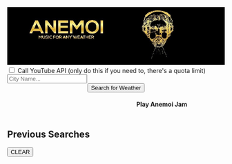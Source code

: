 <!DOCTYPE html>
<html>

<head>
  <meta charset="utf-8" />
  <meta name="viewport" content="width=device-width, initial-scale=1" />
  <title>Anemoi Jam</title>
  <link rel="stylesheet" href="https://cdn.jsdelivr.net/npm/bulma@0.9.1/css/bulma.min.css" />
  <script src="https://cdnjs.cloudflare.com/ajax/libs/jquery/3.2.1/jquery.min.js"></script>
  <link rel="stylesheet" href="./assets/style/style.css" />
  <link rel="icon" href="./assets/img/anemoi1.png" type="image/x-icon" />
  <script src="https://cdnjs.cloudflare.com/ajax/libs/moment.js/2.29.1/moment.min.js"></script>
</head>

<body>
  <div class="header">
    <img alt="Fill anemoi" class="img-header" src="assets/img/top3.jpg" />
  </div>
  <div class="container">
    <div class="columns">
      <div class="column">
        <!-- REMOVE THE CHECKBOX FOR DEMO -->
        <label class="checkbox mb-3 float-right">
          <input type="checkbox" id="youtubeCheckbox">
          Call YouTube API (only do this if you need to, there's a quota limit)
        </label>
        <div class="card">
          <div class="card-content is-align-content-center">
            <form id="weatherSubmitForm">
              <input class="input is-warning is-rounded has-text-weight-bold" id="citySearch" type="text"
                placeholder="City Name..." />
              <div style="display: flex; justify-content: center;"><button
                  class="button is-warning has-text-black has-text-weight-bold mt-3" id="searchBtn">Search for
                  Weather</button></div>
            </form>
          </div>
          <div class="columns">
            <div class="column is-6">
              <div class="card">
                <div class="card-content">
                  <div id="display ">
                    <h1 class="nameTemp is-size-1 is-size-4-mobile"></h1>
                    <p class="weatherDay is-size-3 is-size-4-mobile"></p>
                    <div id="history">
                      <br>
                      <h2 class="has-text-warning is-size-3 has-text-weight-bold">Previous
                        Searches</h2>
                      <button class="button is-text shiftRight" id="clearLink">CLEAR</button>
                      <ul class="has-text-white is-size-5 " id="historyList"></ul>
                    </div>
                  </div>
                </div>
              </div>
            </div>
            <div class="column is-6">
              <div class="card">
                <h4 class="title has-text-warning mt-6 has-text-centered has-text-weight-bold">Play Anemoi Jam</h4>
                <div id="player"></div>
              </div>
            </div>
          </div>
        </div>
      </div>
    </div>
  </div>
  </div>
  </div>
  <script defer src="https://use.fontawesome.com/releases/v5.14.0/js/all.js"></script>
  <script src="./assets/script/script.js"></script>

</body>

</html>
